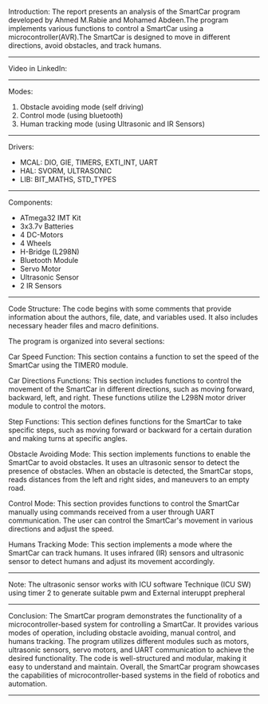 Introduction:
The report presents an analysis of the SmartCar program developed by Ahmed M.Rabie and Mohamed Abdeen.The program 
implements various functions to control a SmartCar using a microcontroller(AVR).The SmartCar is designed to move in 
different directions, avoid obstacles, and track humans.

-----------------------------------------------------------------------------------------------------------------------

Video in LinkedIn:

-----------------------------------------------------------------------------------------------------------------------

Modes:
1) Obstacle avoiding mode (self driving) 
2) Control mode (using bluetooth) 
3) Human tracking mode (using Ultrasonic and IR Sensors) 
-----------------------------------------------------------------------------------------------------------------------
Drivers:
- MCAL:  DIO, GIE, TIMERS, EXTI_INT, UART
- HAL:     SVORM, ULTRASONIC
- LIB:       BIT_MATHS, STD_TYPES
-----------------------------------------------------------------------------------------------------------------------
Components:
- ATmega32 IMT Kit
- 3x3.7v Batteries
- 4 DC-Motors
- 4 Wheels
- H-Bridge (L298N)
- Bluetooth Module 
- Servo Motor 
- Ultrasonic Sensor
- 2 IR Sensors
-----------------------------------------------------------------------------------------------------------------------

Code Structure:
The code begins with some comments that provide information about the authors, file, date, and variables used. It also 
includes necessary header files and macro definitions.

The program is organized into several sections:

Car Speed Function: This section contains a function to set the speed of the SmartCar using the TIMER0 module.

Car Directions Functions: This section includes functions to control the movement of the SmartCar in different directions, 
such as moving forward, backward, left, and right. These functions utilize the L298N motor driver module to control the motors.

Step Functions: This section defines functions for the SmartCar to take specific steps, such as moving forward or backward 
for a certain duration and making turns at specific angles.

Obstacle Avoiding Mode: This section implements functions to enable the SmartCar to avoid obstacles. It uses an ultrasonic sensor 
to detect the presence of obstacles. When an obstacle is detected, the SmartCar stops, reads distances from the left and right 
sides, and maneuvers to an empty road.

Control Mode: This section provides functions to control the SmartCar manually using commands received from a user through UART 
communication. The user can control the SmartCar's movement in various directions and adjust the speed.

Humans Tracking Mode: This section implements a mode where the SmartCar can track humans. It uses infrared (IR) sensors and ultrasonic 
sensor to detect humans and adjust its movement accordingly.

-----------------------------------------------------------------------------------------------------------------------

Note: 
The ultrasonic sensor works with ICU software Technique (ICU SW) using timer 2 to generate suitable pwm and External interuppt prepheral

-----------------------------------------------------------------------------------------------------------------------

Conclusion:
The SmartCar program demonstrates the functionality of a microcontroller-based system for controlling a SmartCar. It provides 
various modes of operation, including obstacle avoiding, manual control, and humans tracking. The program utilizes different 
modules such as motors, ultrasonic sensors, servo motors, and UART communication to achieve the desired functionality. The code 
is well-structured and modular, making it easy to understand and maintain. Overall, the SmartCar program showcases the capabilities
of microcontroller-based systems in the field of robotics and automation.

-----------------------------------------------------------------------------------------------------------------------

